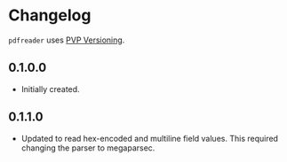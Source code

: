 # Changelog

`pdfreader` uses [PVP Versioning][1].

## 0.1.0.0

* Initially created.

## 0.1.1.0

* Updated to read hex-encoded and multiline field values. This required changing the parser to megaparsec.

[1]: https://pvp.haskell.org
